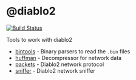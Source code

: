 # @diablo2

[![Build Status](https://github.com/blacha/diablo2/workflows/Build/badge.svg)](https://github.com/blacha/diablo2/actions)

Tools to work with diablo2 

- [bintools](./packets/bintools) - Binary parsers to read the `.bin` files
- [huffman](./packets/huffman) - Decompressor for network data
- [packets](./packets/packets) - Diablo2 network protocol
- [sniffer](./packets/sniffer) - Diablo2 network sniffer
